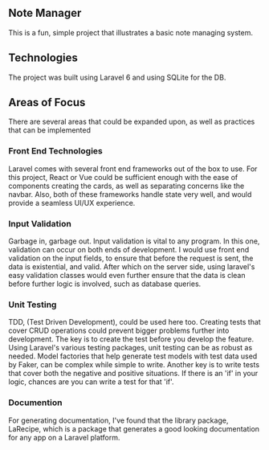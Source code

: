 ## Note Manager

This is a fun, simple project that illustrates a basic note managing system.

## Technologies

The project was built using Laravel 6 and using SQLite for the DB.

## Areas of Focus

There are several areas that could be expanded upon, as well as practices that can be implemented

### Front End Technologies

Laravel comes with several front end frameworks out of the box to use. For this project, React or Vue could be sufficient enough with the ease of components creating the cards, as well as separating concerns like the navbar. Also, both of these frameworks handle state very well, and would provide a seamless UI/UX experience.

### Input Validation

Garbage in, garbage out. Input validation is vital to any program. In this one, validation can occur on both ends of development. I would use front end validation on the input fields, to ensure that before the request is sent, the data is existential, and valid. After which on the server side, using laravel's easy validation classes would even further ensure that the data is clean before further logic is involved, such as database queries.

### Unit Testing

TDD, (Test Driven Development), could be used here too. Creating tests that cover CRUD operations could prevent bigger problems further into development. The key is to create the test before you develop the feature. Using Laravel's various testing packages, unit testing can be as robust as needed. Model factories that help generate test models with test data used by Faker, can be complex while simple to write. Another key is to write tests that cover both the negative and positive situations. If there is an 'if' in your logic, chances are you can write a test for that 'if'.

### Documention

For generating documentation, I've found that the library package, LaRecipe, which is a package that generates a good looking documentation for any app on a Laravel platform.
